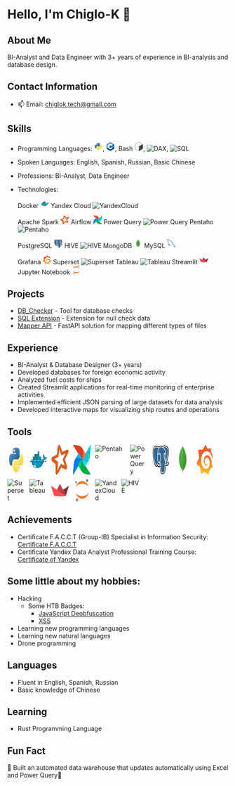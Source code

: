 # Hello, I'm Chiglo-K 👋

## About Me
BI-Analyst and Data Engineer with 3+ years of experience in BI-analysis and database design.

## Contact Information
- 📫 Email: chiglok.tech@gmail.com

## Skills
- Programming Languages:
<img src="https://raw.githubusercontent.com/devicons/devicon/master/icons/python/python-original.svg" alt="Python" width="20px">, <img src="https://raw.githubusercontent.com/devicons/devicon/master/icons/cplusplus/cplusplus-original.svg" alt="C++" width="20px">, Bash <img src="https://raw.githubusercontent.com/devicons/devicon/master/icons/bash/bash-original.svg" alt="Bash" width="20px">, <img src="https://logowik.com/content/uploads/images/dax7506.logowik.com.webp" alt="DAX" width="20px">, <img src="https://upload.wikimedia.org/wikipedia/commons/thumb/8/87/Sql_data_base_with_logo.png/800px-Sql_data_base_with_logo.png" alt="SQL" width="42px">
- Spoken Languages: English, Spanish, Russian, Basic Chinese
- Professions: BI-Analyst, Data Engineer
- Technologies:
  
    Docker <img src="https://raw.githubusercontent.com/devicons/devicon/master/icons/docker/docker-original.svg" alt="Docker" width="20px">
    Yandex Cloud <img src="https://habrastorage.org/getpro/habr/upload_files/0f4/a70/5a6/0f4a705a66cd08a9acc7f38b759716fc.png" alt="YandexCloud" width="40px">

    Apache Spark <img src="https://raw.githubusercontent.com/devicons/devicon/master/icons/apachespark/apachespark-original.svg" alt="ApacheSpark" width="20px">
    Airflow <img src="https://raw.githubusercontent.com/devicons/devicon/master/icons/apacheairflow/apacheairflow-original.svg" alt="Airflow" width="20px">
    Power Query <img src="https://upload.wikimedia.org/wikipedia/commons/thumb/c/cf/New_Power_BI_Logo.svg/600px-New_Power_BI_Logo.svg.png?20210102182532" alt="Power Query" width="20px">
    Pentaho <img src="https://cdn.freelogovectors.net/wp-content/uploads/2018/06/pentaho-logo.png" alt="Pentaho" width="60px">
    
    PostgreSQL <img src="https://raw.githubusercontent.com/devicons/devicon/master/icons/postgresql/postgresql-original.svg" alt="PostgreSQL" width="20px">
    HIVE <img src="https://upload.wikimedia.org/wikipedia/commons/b/bb/Apache_Hive_logo.svg" alt="HIVE" width="20px">
    MongoDB <img src="https://raw.githubusercontent.com/devicons/devicon/master/icons/mongodb/mongodb-original.svg" alt="MongoDB" width="20px">
    MySQL <img src="https://raw.githubusercontent.com/devicons/devicon/master/icons/mysql/mysql-original.svg" alt="MySQL" width="20px">
    
    Grafana <img src="https://raw.githubusercontent.com/devicons/devicon/master/icons/grafana/grafana-original.svg" alt="Grafana" width="20px">
    Superset <img src="https://encrypted-tbn0.gstatic.com/images?q=tbn:ANd9GcR3p-kGkr1Z77BI7eSTOMPwPA7WJuvxINEYUg&s" alt="Superset" width="20px">
    Tableau <img src="https://encrypted-tbn0.gstatic.com/images?q=tbn:ANd9GcQr9CDjV9OYKhZgwM7vMHOWxilbZgaP_QAocw&s" alt="Tableau" width="20px">
    Streamlit <img src="https://raw.githubusercontent.com/devicons/devicon/master/icons/streamlit/streamlit-original.svg" alt="Streamlit" width="20px">
    Jupyter Notebook <img src="https://raw.githubusercontent.com/devicons/devicon/master/icons/jupyter/jupyter-original.svg" alt="Jupyter" width="20px">
   

## Projects
- [DB_Checker](https://github.com/chiglo-k/DB_Checker/tree/main) - Tool for database checks
- [SQL Extension](https://github.com/chiglo-k/SQL_Extension_Data_Check/tree/main) - Extension for null check data
- [Mapper API](https://github.com/chiglo-k/Mapper) - FastAPI solution for mapping different types of files

## Experience
  - BI-Analyst & Database Designer (3+ years)
  - Developed databases for foreign economic activity
  - Analyzed fuel costs for ships
  - Created Streamlit applications for real-time monitoring of enterprise activities
  - Implemented efficient JSON parsing of large datasets for data analysis
  - Developed interactive maps for visualizing ship routes and operations

## Tools
<div style="display: flex; flex-wrap: wrap; gap: 10px;">
  <img src="https://raw.githubusercontent.com/devicons/devicon/master/icons/python/python-original.svg" alt="Python" width="40px">
  <img src="https://raw.githubusercontent.com/devicons/devicon/master/icons/docker/docker-original.svg" alt="Docker" width="40px">
  <img src="https://raw.githubusercontent.com/devicons/devicon/master/icons/apachespark/apachespark-original.svg" alt="ApacheSpark" width="40px">
  <img src="https://raw.githubusercontent.com/devicons/devicon/master/icons/apacheairflow/apacheairflow-original.svg" alt="Airflow" width="40px">
  <img src="https://cdn.freelogovectors.net/wp-content/uploads/2018/06/pentaho-logo.png" alt="Pentaho" width="70px">
  <img src="https://upload.wikimedia.org/wikipedia/commons/thumb/c/cf/New_Power_BI_Logo.svg/600px-New_Power_BI_Logo.svg.png?20210102182532" alt="Power Query" width="40px">
  <img src="https://raw.githubusercontent.com/devicons/devicon/master/icons/postgresql/postgresql-original.svg" alt="PostgreSQL" width="40px">
  <img src="https://raw.githubusercontent.com/devicons/devicon/master/icons/mongodb/mongodb-original.svg" alt="MongoDB" width="40px">
  <img src="https://raw.githubusercontent.com/devicons/devicon/master/icons/grafana/grafana-original.svg" alt="Grafana" width="40px">
  <img src="https://encrypted-tbn0.gstatic.com/images?q=tbn:ANd9GcR3p-kGkr1Z77BI7eSTOMPwPA7WJuvxINEYUg&s" alt="Superset" width="40px">
  <img src="https://encrypted-tbn0.gstatic.com/images?q=tbn:ANd9GcQr9CDjV9OYKhZgwM7vMHOWxilbZgaP_QAocw&s" alt="Tableau" width="40px">
  <img src="https://raw.githubusercontent.com/devicons/devicon/master/icons/streamlit/streamlit-original.svg" alt="Streamlit" width="40px">
  <img src="https://raw.githubusercontent.com/devicons/devicon/master/icons/jupyter/jupyter-original.svg" alt="Jupyter" width="40px">
  <img src="https://habrastorage.org/getpro/habr/upload_files/0f4/a70/5a6/0f4a705a66cd08a9acc7f38b759716fc.png" alt="YandexCloud" width="50px">
  <img src="https://upload.wikimedia.org/wikipedia/commons/b/bb/Apache_Hive_logo.svg" alt="HIVE" width="40px">
</div>

## Achievements

- Certificate F.A.C.C.T (Group-IB) Specialist in Information Security: [Certificate F.A.C.C.T](https://drive.google.com/file/d/15EZCnlwkLAUlF_qKmlPuE84emaivkpvA/view?usp=sharing)
- Certificate Yandex Data Analyst Professional Training Course: [Certificate of Yandex](https://drive.google.com/file/d/1I6UAwpF_ZA3gSFuUnytxE4QNhvxnXQyM/view?usp=sharing)


## Some little about my hobbies:
- Hacking
  - Some HTB Badges:
    - [JavaScript Deobfuscation](https://academy.hackthebox.com/achievement/badge/76fdbaa0-277c-11ee-acfc-bea50ffe6cb4)
    - [XSS](https://academy.hackthebox.com/achievement/badge/2f64fd1e-60ef-11ee-aac4-bea50ffe6cb4)
- Learning new programming languages
- Learning new natural languages
- Drone programming

## Languages
- Fluent in English, Spanish, Russian
- Basic knowledge of Chinese

## Learning
- Rust Programming Language

## Fun Fact
🎉 Built an automated data warehouse that updates automatically using Excel and Power Query💪
